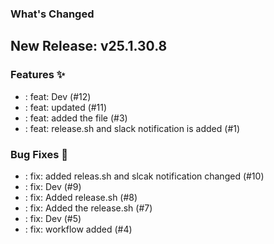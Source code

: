 ### What's Changed

## New Release: v25.1.30.8

### Features ✨

- : feat: Dev (#12)
- : feat: updated (#11)
- : feat: added the file (#3)
- : feat: release.sh and slack notification is added  (#1)
### Bug Fixes 🐛

- : fix: added releas.sh and slcak notification changed (#10)
- : fix: Dev (#9)
- : fix: Added release.sh (#8)
- : fix: Added the release.sh (#7)
- : fix: Dev (#5)
- : fix: workflow added (#4)
